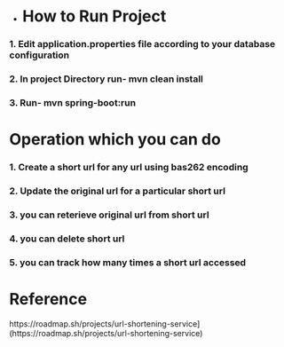 - <h1>How to Run Project</h1>
<h3>1. Edit application.properties file according to your database configuration</h3>
<h3>2. In project Directory run-  mvn clean install</h3>
<h3>3. Run- mvn spring-boot:run</h3>

<h1>Operation which you can do</h1>
<h3>1. Create a short url for any url using bas262 encoding</h3>
<h3>2. Update the original url for a particular short url</h3>
<h3>3. you can reterieve original url from short url</h3>
<h3>4. you can delete short url</h3>
<h3>5. you can track how many times a short url accessed</h3>

<h1>Reference</h1>
https://roadmap.sh/projects/url-shortening-service](https://roadmap.sh/projects/url-shortening-service)

